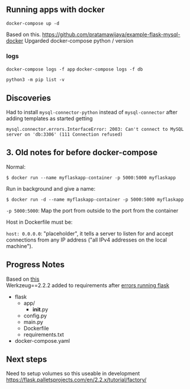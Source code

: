 ## Running apps with docker

`docker-compose up -d`

Based on this.
https://github.com/pratamawijaya/example-flask-mysql-docker
Upgarded docker-compose python / version

### logs

`docker-compose logs -f app`
`docker-compose logs -f db`

`python3 -m pip list -v`

## Discoveries

Had to install `mysql-connector-python` instead of `mysql-connector` after adding templates
as started getting

```
mysql.connector.errors.InterfaceError: 2003: Can't connect to MySQL server on 'db:3306' (111 Connection refused)
```

## 3. Old notes for before docker-compose

Normal:

```console
$ docker run --name myflaskapp-container -p 5000:5000 myflaskapp
```

Run in background and give a name:

```console
$ docker run -d --name myflaskapp-container -p 5000:5000 myflaskapp
```

`-p 5000:5000`: Map the port from outside to the port from the container

Host in Dockerfile must be:

`host: 0.0.0.0`: "placeholder", it tells a server to listen for and accept connections from any IP address ("all IPv4 addresses on the local machine").

## Progress Notes

Based on [this](https://medium.com/geekculture/how-to-dockerize-your-flask-application-2d0487ecefb8) \
Werkzeug==2.2.2 added to requirements after [errors running flask](https://stackoverflow.com/questions/77213053/why-did-flask-start-failing-with-importerror-cannot-import-name-url-quote-fr)

- flask
  - app/
    - **init**.py
  - config.py
  - main.py
  - Dockerfile
  - requirements.txt
- docker-compose.yaml

## Next steps

Need to setup volumes so this useable in development \
https://flask.palletsprojects.com/en/2.2.x/tutorial/factory/
